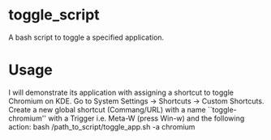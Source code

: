 # toggle_script
A bash script to toggle a specified application.

# Usage
I will demonstrate its application with assigning a shortcut to toggle Chromium on KDE.
Go to System Settings -> Shortcuts -> Custom Shortcuts.
Create a new global shortcut (Commang/URL) with a name ``toggle-chromium'' with a Trigger i.e. Meta-W (press Win-w) and the following action:
bash /path_to_script/toggle_app.sh -a chromium
